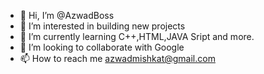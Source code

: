 - 👋 Hi, I’m @AzwadBoss
- 👀 I’m interested in building new projects 
- 🌱 I’m currently learning C++,HTML,JAVA Sript and more.
- 💞️ I’m looking to collaborate with Google
- 📫 How to reach me azwadmishkat@gmail.com

<!---
AzwadBoss/AzwadBoss is a ✨ special ✨ repository because its `README.md` (this file) appears on your GitHub profile.
You can click the Preview link to take a look at your changes.
--->
